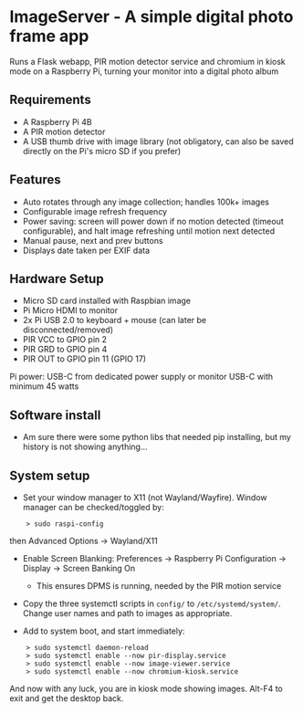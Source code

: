 
# ImageServer - A simple digital photo frame app

Runs a Flask webapp, PIR motion detector service and chromium in kiosk mode on a Raspberry Pi, turning your monitor into a digital photo album

## Requirements

- A Raspberry Pi 4B 
- A PIR motion detector
- A USB thumb drive with image library (not obligatory, can also be saved directly on the Pi's micro SD if you prefer)

## Features

- Auto rotates through any image collection; handles 100k+ images
- Configurable image refresh frequency
- Power saving: screen will power down if no motion detected (timeout configurable), and halt image refreshing until motion next detected
- Manual pause, next and prev buttons
- Displays date taken per EXIF data

## Hardware Setup

- Micro SD card installed with Raspbian image
- Pi Micro HDMI to monitor
- 2x Pi USB 2.0 to keyboard + mouse (can later be disconnected/removed)
- PIR VCC to GPIO pin 2
- PIR GRD to GPIO pin 4
- PIR OUT to GPIO pin 11 (GPIO 17)

Pi power: USB-C from dedicated power supply or monitor USB-C with minimum 45 watts

## Software install

- Am sure there were some python libs that needed pip installing, but my history is not showing anything...


## System setup

- Set your window manager to X11 (not Wayland/Wayfire). Window manager can be checked/toggled by:

```
	> sudo raspi-config
```

   then Advanced Options -> Wayland/X11 

- Enable Screen Blanking: Preferences -> Raspberry Pi Configuration -> Display -> Screen Banking On
    - This ensures DPMS is running, needed by the PIR motion service

- Copy the three systemctl scripts in `config/` to `/etc/systemd/system/`. Change user names and path to images as appropriate.


- Add to system boot, and start immediately:

```
    > sudo systemctl daemon-reload
    > sudo systemctl enable --now pir-display.service
    > sudo systemctl enable --now image-viewer.service
    > sudo systemctl enable --now chromium-kiosk.service
```

And now with any luck, you are in kiosk mode showing images. Alt-F4 to exit and get the desktop back.


